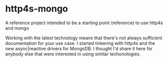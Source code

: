 # http4s-mongo
A reference project intended to be a starting point (reference) to use http4s and mongo

Working with the latest technology means that there's not always sufficient documentation for your use case. I started tinkering with http4s and the new async|reactive drivers for MongoDB. I thought I'd share it here for anybody else that were interested in using similar techonologies.
